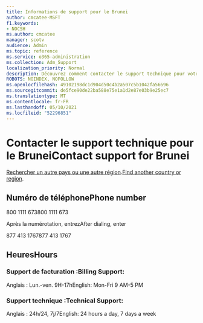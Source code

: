 ```yaml
---
title: Informations de support pour le Brunei
author: cmcatee-MSFT
f1.keywords:
- NOCSH
ms.author: cmcatee
manager: scotv
audience: Admin
ms.topic: reference
ms.service: o365-administration
ms.collection: Adm_Support
localization_priority: Normal
description: Découvrez comment contacter le support technique pour votre pays ou région.
ROBOTS: NOINDEX, NOFOLLOW
ms.openlocfilehash: 49102198dc1d904d50c4b2a507c5b1042fa56696
ms.sourcegitcommit: de5fce90de22ba588e75e1a1d2e87e03b9e25ec7
ms.translationtype: MT
ms.contentlocale: fr-FR
ms.lasthandoff: 05/10/2021
ms.locfileid: "52296851"
---
```

# <a name="contact-support-for-brunei"></a><span data-ttu-id="fa068-103">Contacter le support technique pour le Brunei</span><span class="sxs-lookup"><span data-stu-id="fa068-103">Contact support for Brunei</span></span>

<span data-ttu-id="fa068-104">[Rechercher un autre pays ou une autre région](../../business-video/get-help-support.md).</span><span class="sxs-lookup"><span data-stu-id="fa068-104">[Find another country or region](../../business-video/get-help-support.md).</span></span>

## <a name="phone-number"></a><span data-ttu-id="fa068-105">Numéro de téléphone</span><span class="sxs-lookup"><span data-stu-id="fa068-105">Phone number</span></span>
<span data-ttu-id="fa068-106">800 1111 673</span><span class="sxs-lookup"><span data-stu-id="fa068-106">800 1111 673</span></span>

<span data-ttu-id="fa068-107">Après la numérotation, entrez</span><span class="sxs-lookup"><span data-stu-id="fa068-107">After dialing, enter</span></span>

<span data-ttu-id="fa068-108">877 413 1767</span><span class="sxs-lookup"><span data-stu-id="fa068-108">877 413 1767</span></span>

## <a name="hours"></a><span data-ttu-id="fa068-109">Heures</span><span class="sxs-lookup"><span data-stu-id="fa068-109">Hours</span></span>
### <a name="billing-support"></a><span data-ttu-id="fa068-110">Support de facturation :</span><span class="sxs-lookup"><span data-stu-id="fa068-110">Billing Support:</span></span>

<span data-ttu-id="fa068-111">Anglais : Lun.-ven. 9H-17h</span><span class="sxs-lookup"><span data-stu-id="fa068-111">English: Mon-Fri 9 AM-5 PM</span></span>

### <a name="technical-support"></a><span data-ttu-id="fa068-112">Support technique :</span><span class="sxs-lookup"><span data-stu-id="fa068-112">Technical Support:</span></span>

<span data-ttu-id="fa068-113">Anglais : 24h/24, 7j/7</span><span class="sxs-lookup"><span data-stu-id="fa068-113">English: 24 hours a day, 7 days a week</span></span>

